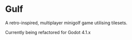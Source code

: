 # Gulf

A retro-inspired, multiplayer minigolf game utilising tilesets.

Currently being refactored for Godot 4.1.x